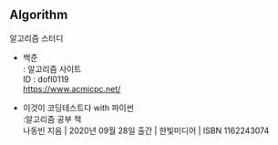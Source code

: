 ## Algorithm
알고리즘 스터디

* 백준   
: 알고리즘 사이트   
ID : dofl0119   
https://www.acmicpc.net/   

* 이것이 코딩테스트다 with 파이썬   
:알고리즘 공부 책   
나동빈 지음 | 2020년 09월 28일 출간 | 한빛미디어 | ISBN 1162243074
